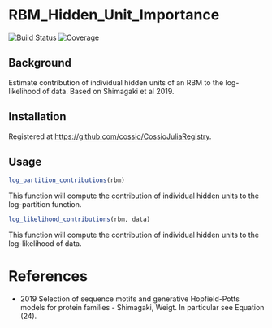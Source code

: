 # RBM_Hidden_Unit_Importance

[![Build Status](https://github.com/cossio/RBM_Hidden_Unit_Importance.jl/actions/workflows/CI.yml/badge.svg?branch=main)](https://github.com/cossio/RBM_Hidden_Unit_Importance.jl/actions/workflows/CI.yml?query=branch%3Amain)
[![Coverage](https://codecov.io/gh/cossio/RBM_Hidden_Unit_Importance.jl/branch/main/graph/badge.svg)](https://codecov.io/gh/cossio/RBM_Hidden_Unit_Importance.jl)

## Background

Estimate contribution of individual hidden units of an RBM to the log-likelihood of data. Based on Shimagaki et al 2019.

## Installation

Registered at https://github.com/cossio/CossioJuliaRegistry.

## Usage

```julia
log_partition_contributions(rbm)
```

This function will compute the contribution of individual hidden units to the log-partition function.

```julia
log_likelihood_contributions(rbm, data)
```

This function will compute the contribution of individual hidden units to the log-likelihood of data.


# References

* 2019 Selection of sequence motifs and generative Hopfield-Potts models for protein families - Shimagaki, Weigt. In particular see Equation (24).